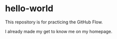 # hello-world
This repository is for practicing the GitHub Flow.

I already made my get to know me on my homepage. 
